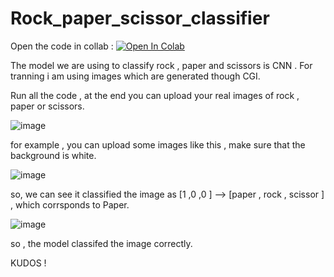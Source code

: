 # Rock_paper_scissor_classifier

Open the code in collab : <a href="https://colab.research.google.com/github/https-deeplearning-ai/tensorflow-1-public/blob/master/C2/W4/ungraded_lab/C2_W4_Lab_1_multi_class_classifier.ipynb" target="_parent"><img src="https://colab.research.google.com/assets/colab-badge.svg" alt="Open In Colab"/></a>

The model we are using to classify rock , paper and scissors is CNN . For tranning i am using images which are generated though CGI.

Run all the code , at the end you can upload your real images of rock , paper or scissors.

![image](https://user-images.githubusercontent.com/78913240/177055978-8e5bdc2c-ae76-4984-870f-234c1914875c.png)


for example , you can upload some images like this , make sure that the background is white.


![image](https://user-images.githubusercontent.com/78913240/177056117-8e9afc50-abd6-4480-a83b-e57077933b68.png)


so, we can see it classified the image as [1 ,0 ,0 ] -->  [paper , rock , scissor ] , which corrsponds to Paper.


![image](https://user-images.githubusercontent.com/78913240/177056138-a9b4a934-d7e0-4e07-9000-005de9eb6ed2.png)


so , the model classifed the image correctly. 

KUDOS !
